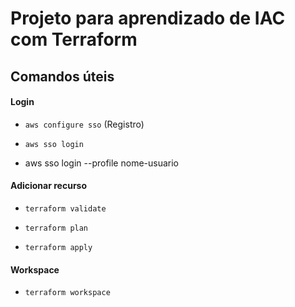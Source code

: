 # Projeto para aprendizado de IAC com Terraform

## Comandos úteis

#### Login

- `aws configure sso` (Registro)

- `aws sso login`

- aws sso login --profile nome-usuario

#### Adicionar recurso
- `terraform validate`

- `terraform plan`

- `terraform apply`

#### Workspace

- `terraform workspace`
